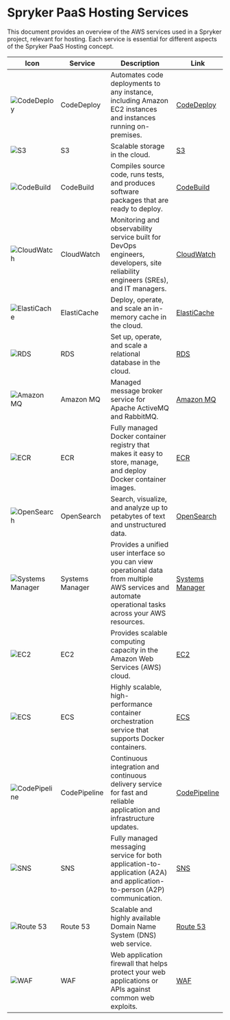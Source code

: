 # Spryker PaaS Hosting Services

This document provides an overview of the AWS services used in a Spryker project, relevant for hosting. Each service is essential for different aspects of the Spryker PaaS Hosting concept.

| Icon | Service | Description | Link |
|------|---------|-------------|------|
| ![CodeDeploy](https://a0.awsstatic.com/libra-css/images/logos/aws_logo_smile_1200x630.png) | CodeDeploy | Automates code deployments to any instance, including Amazon EC2 instances and instances running on-premises. | [CodeDeploy](https://eu-central-1.console.aws.amazon.com/codesuite/codedeploy/deployments?region=eu-central-1&deployments-meta=eyJmIjp7InRleHQiOiIifSwicyI6e30sIm4iOjUwLCJpIjowfQ) |
| ![S3](https://a0.awsstatic.com/libra-css/images/logos/aws_logo_smile_1200x630.png) | S3 | Scalable storage in the cloud. | [S3](https://eu-central-1.console.aws.amazon.com/s3/home?region=eu-central-1#) |
| ![CodeBuild](https://a0.awsstatic.com/libra-css/images/logos/aws_logo_smile_1200x630.png) | CodeBuild | Compiles source code, runs tests, and produces software packages that are ready to deploy. | [CodeBuild](https://eu-central-1.console.aws.amazon.com/codesuite/codebuild/home?region=eu-central-1#) |
| ![CloudWatch](https://a0.awsstatic.com/libra-css/images/logos/aws_logo_smile_1200x630.png) | CloudWatch | Monitoring and observability service built for DevOps engineers, developers, site reliability engineers (SREs), and IT managers. | [CloudWatch](https://eu-central-1.console.aws.amazon.com/cloudwatch/home?region=eu-central-1#home:) |
| ![ElastiCache](https://a0.awsstatic.com/libra-css/images/logos/aws_logo_smile_1200x630.png) | ElastiCache | Deploy, operate, and scale an in-memory cache in the cloud. | [ElastiCache](https://eu-central-1.console.aws.amazon.com/elasticache/home?region=eu-central-1#/) |
| ![RDS](https://a0.awsstatic.com/libra-css/images/logos/aws_logo_smile_1200x630.png) | RDS | Set up, operate, and scale a relational database in the cloud. | [RDS](https://eu-central-1.console.aws.amazon.com/rds/home?region=eu-central-1#) |
| ![Amazon MQ](https://a0.awsstatic.com/libra-css/images/logos/aws_logo_smile_1200x630.png) | Amazon MQ | Managed message broker service for Apache ActiveMQ and RabbitMQ. | [Amazon MQ](https://eu-central-1.console.aws.amazon.com/amazon-mq/home?region=eu-central-1#/) |
| ![ECR](https://a0.awsstatic.com/libra-css/images/logos/aws_logo_smile_1200x630.png) | ECR | Fully managed Docker container registry that makes it easy to store, manage, and deploy Docker container images. | [ECR](https://eu-central-1.console.aws.amazon.com/ecr/private-registry/repositories?region=eu-central-1) |
| ![OpenSearch](https://a0.awsstatic.com/libra-css/images/logos/aws_logo_smile_1200x630.png) | OpenSearch | Search, visualize, and analyze up to petabytes of text and unstructured data. | [OpenSearch](https://eu-central-1.console.aws.amazon.com/aos/home?region=eu-central-1#opensearch/dashboard) |
| ![Systems Manager](https://a0.awsstatic.com/libra-css/images/logos/aws_logo_smile_1200x630.png) | Systems Manager | Provides a unified user interface so you can view operational data from multiple AWS services and automate operational tasks across your AWS resources. | [Systems Manager](https://eu-central-1.console.aws.amazon.com/systems-manager/home?region=eu-central-1#) |
| ![EC2](https://a0.awsstatic.com/libra-css/images/logos/aws_logo_smile_1200x630.png) | EC2 | Provides scalable computing capacity in the Amazon Web Services (AWS) cloud. | [EC2](https://eu-central-1.console.aws.amazon.com/ec2/home?region=eu-central-1#Home:) |
| ![ECS](https://a0.awsstatic.com/libra-css/images/logos/aws_logo_smile_1200x630.png) | ECS | Highly scalable, high-performance container orchestration service that supports Docker containers. | [ECS](https://eu-central-1.console.aws.amazon.com/ecs/v2/clusters?region=eu-central-1) |
| ![CodePipeline](https://a0.awsstatic.com/libra-css/images/logos/aws_logo_smile_1200x630.png) | CodePipeline | Continuous integration and continuous delivery service for fast and reliable application and infrastructure updates. | [CodePipeline](https://eu-central-1.console.aws.amazon.com/codesuite/codepipeline/pipelines?region=eu-central-1&pipelines-meta=eyJmIjp7InRleHQiOiIifSwicyI6eyJwcm9wZXJ0eSI6InVwZGF0ZWQiLCJkaXJlY3Rpb24iOi0xfSwibiI6MzAsImkiOjB9) |
| ![SNS](https://a0.awsstatic.com/libra-css/images/logos/aws_logo_smile_1200x630.png) | SNS | Fully managed messaging service for both application-to-application (A2A) and application-to-person (A2P) communication. | [SNS](https://eu-central-1.console.aws.amazon.com/sns/v3/home?region=eu-central-1#/homepage) |
| ![Route 53](https://a0.awsstatic.com/libra-css/images/logos/aws_logo_smile_1200x630.png) | Route 53 | Scalable and highly available Domain Name System (DNS) web service. | [Route 53](https://us-east-1.console.aws.amazon.com/route53/v2/home?region=eu-central-1#Dashboard) |
| ![WAF](https://a0.awsstatic.com/libra-css/images/logos/aws_logo_smile_1200x630.png) | WAF | Web application firewall that helps protect your web applications or APIs against common web exploits. | [WAF](https://us-east-1.console.aws.amazon.com/wafv2/homev2/home?region=eu-central-1#/) |
